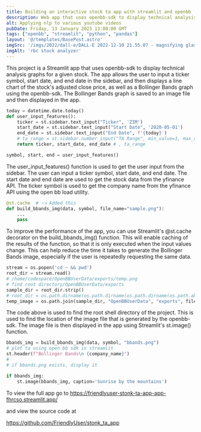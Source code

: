 ```yaml
---
title: Building an interactive stock ta app with streamlit and openbb
description: Web app that uses openbb-sdk to display technical analysis graphs for a given stock
alt: Applying nlp to various youtube videos
pubDate: Friday, 13 January 2023 13:00:00 GMT
tags: ["openbb", "streamlit", "python", "pandas"]
layout: '@/templates/BasePost.astro'
imgSrc: '/imgs/2022/dall-e/DALL·E 2022-12-10 21.55.07 - magnifying glass on stonks'
imgAlt: 'rbc stock analyzer'
---
```


This project is a Streamlit app that uses openbb-sdk to display technical analysis graphs for a given stock. The app allows the user to input a ticker symbol, start date, and end date in the sidebar, and then displays a line chart of the stock's adjusted close price, as well as a Bollinger Bands graph using the openbb-sdk. The Bollinger Bands graph is saved to an image file and then displayed in the app.

```python
today = datetime.date.today()
def user_input_features():
    ticker = st.sidebar.text_input("Ticker", 'ZIM')
    start_date = st.sidebar.text_input("Start Date", '2020-05-01')
    end_date = st.sidebar.text_input("End Date", f'{today}')
    # ta_range = st.sidebar.number_input("TA Range", min_value=1, max_value=50)
    return ticker, start_date, end_date # , ta_range

symbol, start, end = user_input_features()
```

The user_input_features() function is used to get the user input from the sidebar. The user can input a ticker symbol, start date, and end date. The start date and end date are used to get the stock data from the yfinance API. The ticker symbol is used to get the company name from the yfinance API using the open bb load utility.


```python
@st.cache  # 👈 Added this
def build_bbands_img(data, symbol, file_name="sample.png"):
    ...
    pass
```


To improve the performance of the app, you can use Streamlit's @st.cache decorator on the build_bbands_img() function. This will enable caching of the results of the function, so that it is only executed when the input values change. This can help reduce the time it takes to generate the Bollinger Bands image, especially if the user is repeatedly requesting the same data. 

```python
stream = os.popen('cd ~ && pwd')
root_dir = stream.read()
# /home/codespace/OpenBBUserData/exports/temp.png
# find root directory/OpenBBUserData/exports
sample_dir = root_dir.strip()
# root_dir = os.path.dirname(os.path.dirname(os.path.dirname(os.path.abspath(__file__))))
temp_image = os.path.join(sample_dir, "OpenBBUserData", "exports", file_name)
```

The code above is used to find the root shell directory of the project. This is used to find the location of the image file that is generated by the openbb-sdk. The image file is then displayed in the app using Streamlit's st.image() function.

```python
bbands_img = build_bbands_img(data, symbol, "bbands.png")
# plot ta using open bb sdk in streamlit
st.header(f"Bollinger Bands\n {company_name}")
# 
# if bbands.png exists, display it

if bbands_img:
    st.image(bbands_img, caption='Sunrise by the mountains')
```


To view the full app go to https://friendlyuser-stonk-ta-app-app-fhrcso.streamlit.app/


and view the source code at

https://github.com/FriendlyUser/stonk_ta_app
